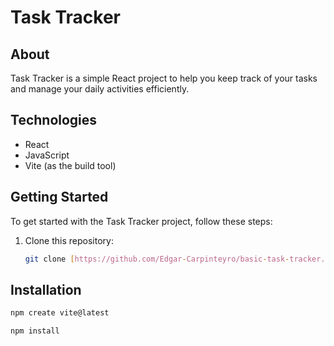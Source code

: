# Task Tracker

## About
Task Tracker is a simple React project to help you keep track of your tasks and manage your daily activities efficiently.

## Technologies
- React
- JavaScript
- Vite (as the build tool)

## Getting Started
To get started with the Task Tracker project, follow these steps:

1. Clone this repository:
   ```bash
   git clone [https://github.com/Edgar-Carpinteyro/basic-task-tracker.git]

## Installation

```bash
npm create vite@latest
```
 ```bash
npm install
```
